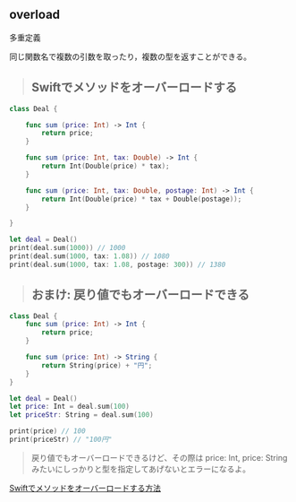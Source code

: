 ## overload

多重定義

同じ関数名で複数の引数を取ったり，複数の型を返すことができる。

> ## Swiftでメソッドをオーバーロードする

```swift
class Deal {

    func sum (price: Int) -> Int {
        return price;
    }

    func sum (price: Int, tax: Double) -> Int {
        return Int(Double(price) * tax);
    }

    func sum (price: Int, tax: Double, postage: Int) -> Int {
        return Int(Double(price) * tax + Double(postage));
    }

}

let deal = Deal()
print(deal.sum(1000)) // 1000
print(deal.sum(1000, tax: 1.08)) // 1080
print(deal.sum(1000, tax: 1.08, postage: 300)) // 1380
```

> ## おまけ: 戻り値でもオーバーロードできる

```swift
class Deal {
    func sum (price: Int) -> Int {
        return price;
    }

    func sum (price: Int) -> String {
        return String(price) + "円";
    }
}

let deal = Deal()
let price: Int = deal.sum(100)
let priceStr: String = deal.sum(100)

print(price) // 100
print(priceStr) // "100円"
```

> 戻り値でもオーバーロードできるけど、その際は price: Int, price: String みたいにしっかりと型を指定してあげないとエラーになるよ。

[Swiftでメソッドをオーバーロードする方法](http://swift.tecc0.com/?p=277)
